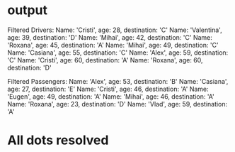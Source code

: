 # output

Filtered Drivers:
Name: 'Cristi', age: 28, destination: 'C'
Name: 'Valentina', age: 39, destination: 'D'
Name: 'Mihai', age: 42, destination: 'C'
Name: 'Roxana', age: 45, destination: 'A'
Name: 'Mihai', age: 49, destination: 'C'
Name: 'Casiana', age: 55, destination: 'C'
Name: 'Alex', age: 59, destination: 'C'
Name: 'Cristi', age: 60, destination: 'A'
Name: 'Roxana', age: 60, destination: 'D'

Filtered Passengers:
Name: 'Alex', age: 53, destination: 'B'
Name: 'Casiana', age: 27, destination: 'E'
Name: 'Cristi', age: 46, destination: 'A'
Name: 'Eugen', age: 49, destination: 'A'
Name: 'Mihai', age: 46, destination: 'A'
Name: 'Roxana', age: 23, destination: 'D'
Name: 'Vlad', age: 59, destination: 'A'

# All dots resolved